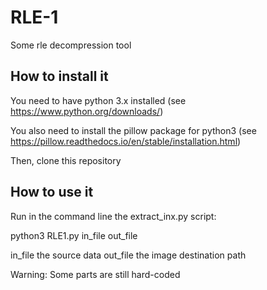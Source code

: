 # RLE-1
Some rle decompression tool 

## How to install it

You need to have python 3.x installed (see https://www.python.org/downloads/)

You also need to install the pillow package for python3 (see https://pillow.readthedocs.io/en/stable/installation.html)

Then, clone this repository

## How to use it

Run in the command line the extract_inx.py script: 

python3 RLE1.py in\_file out\_file

in\_file the source data
out\_file the image destination path

Warning: Some parts are still hard-coded
